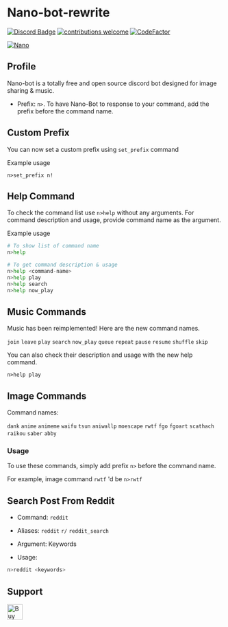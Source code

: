 # Nano-bot-rewrite
[![Discord Badge](https://discordapp.com/api/guilds/458296099049046018/embed.png)](https://discord.gg/Y8sB4ay)
[![contributions welcome](https://img.shields.io/badge/contributions-welcome-brightgreen.svg?style=flat)](https://github.com/madeyoga/Nano-Bot/issues)
[![CodeFactor](https://www.codefactor.io/repository/github/madeyoga/nano-bot/badge)](https://www.codefactor.io/repository/github/madeyoga/nano-bot)

<a href="https://top.gg/bot/458298539517411328">
    <img src="https://top.gg/api/widget/458298539517411328.svg" alt="Nano" />
</a>

## Profile
Nano-bot is a totally free and open source discord bot designed for image sharing & music.
- Prefix: `n>`. To have Nano-Bot to response to your command, add the prefix before the command name.


## Custom Prefix
You can now set a custom prefix using `set_prefix` command

Example usage
```
n>set_prefix n!
```

## Help Command
To check the command list use `n>help` without any arguments. For command description and usage, provide command name as the argument.

Example usage
```python
# To show list of command name
n>help

# To get command description & usage
n>help <command-name>
n>help play
n>help search
n>help now_play
```

## Music Commands
Music has been reimplemented! Here are the new command names. 

`join` `leave` `play` `search` `now_play` `queue` `repeat` `pause` `resume` `shuffle` `skip`

You can also check their description and usage with the new help command. 
```
n>help play
```

## Image Commands
Command names:

`dank` `anime` `animeme` `waifu` `tsun` `aniwallp` `moescape` `rwtf` `fgo` `fgoart` `scathach` `raikou` `saber` `abby` 

### Usage
To use these commands, simply add prefix `n>` before the command name. 

For example, image command `rwtf` 'd be `n>rwtf`

## Search Post From Reddit
- Command: `reddit`

- Aliases: `reddit` `r/` `reddit_search`

- Argument: Keywords

- Usage:
```bash
n>reddit <keywords>
```

## Support
<a href='https://ko-fi.com/B0B02OE0Z' target='_blank'><img height='36' style='border:0px;height:36px;' src='https://cdn.ko-fi.com/cdn/kofi2.png?v=3' border='0' alt='Buy Me a Coffee at ko-fi.com' /></a>
